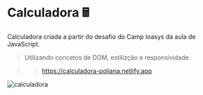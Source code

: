 # Calculadora 🖩

Calculadora criada a partir do desafio do Camp Ioasys da aula de JavaScript.

>Utilizando concetos de DOM, estilizção e responsividade.

>> https://calculadora-poliana.netlify.app

![calculadora](https://user-images.githubusercontent.com/93134957/152594679-ebf8e9b9-e0a4-476d-9724-920446fa3ac1.png)



